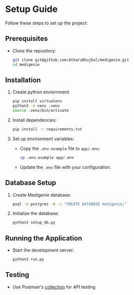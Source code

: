 # Setup Guide

Follow these steps to set up the project:

## Prerequisites
- Clone the repository:

    ```bash
    git clone git@github.com:AtharvBhujbal/medigenie.git
    cd medigenie
    ```

## Installation
1. Create python enviornment
    ```bash
    pip install virtualenv
    python3 -m venv .venv
    source .venv/bin/activate
    ```
1. Install dependencies:
    ```bash
    pip install -r requirements.txt
    ```

2. Set up environment variables:
    - Copy the `.env.example` file to `app/.env`:
      ```bash
      cp .env.example app/.env
      ```
    - Update the `.env` file with your configuration.

## Database Setup
1. Create Medigenie database:
    ```bash
    psql -U postgres -W -c "CREATE DATABASE medigenie;"
    ```
2. Initialize the database:

    ```bash
    python3 setup_db.py
    ```

## Running the Application
- Start the development server:

    ```bash
    python3 run.py
    ```

## Testing

- Use Postman's [collection](https://atharvbhujbal.postman.co/workspace/Atharv-Bhujbal's-Workspace~349517e4-4b00-4422-8e36-9e5c17935361/collection/44363547-e98c53ff-51d2-4c84-8a87-1afbc544b977?action=share&creator=44363547) for API testing